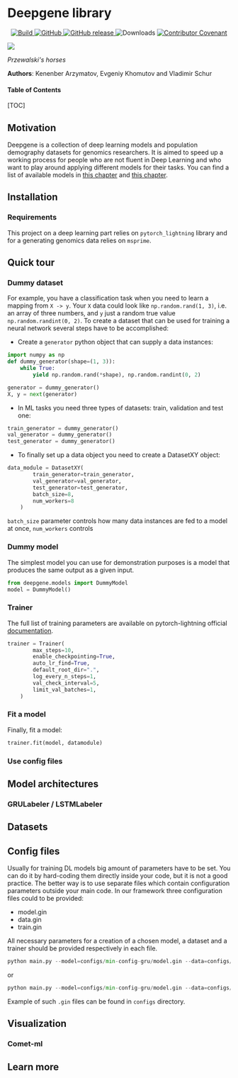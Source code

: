 # Deepgene library

<p align="center">
    <a href="https://circleci.com/gh/Genomics-HSE/deepgene">
        <img alt="Build" src="https://img.shields.io/circleci/build/github/Genomics-HSE/deepgene">
    </a>
    <a href="https://github.com/Genomics-HSE/deepgene/blob/main/LICENSE">
        <img alt="GitHub" src="https://img.shields.io/github/license/Genomics-HSE/deepgene.svg?color=blue">
    </a>
    <a href="https://github.com/Genomics-HSE/deepgene/releases">
        <img alt="GitHub release" src="https://img.shields.io/github/release/Genomics-HSE/deepgene.svg">
    </a>
    <a>
        <img alt="Downloads" src="https://static.pepy.tech/personalized-badge/deepgene?     period=total&units=international_system&left_color=black&right_color=orange&left_text=Downloads">
    </a>
    <a href="https://github.com/huggingface/transformers/blob/main/CODE_OF_CONDUCT.md">
        <img alt="Contributor Covenant" src="https://img.shields.io/badge/Contributor%20Covenant-v2.0%20adopted-ff69b4.svg">
    </a>
</p>
                                         
![](https://raw.githubusercontent.com/Genomics-HSE/deepgene/master/przhevalsky_horse.jpg)

_Przewalski's horses_
                                         
**Authors**: Kenenber Arzymatov, Evgeniy Khomutov and Vladimir Schur

<!---->
#### Table of Contents

[TOC]
## Motivation 

Deepgene is a collection of deep learning models and population demography datasets for genomics researchers. It is aimed to speed up a working process for 
people who are not fluent in Deep Learning and who want to play around applying different models for their tasks. You can
find a list of available models in [this chapter](https://github.com/Genomics-HSE/deepgene#model-architectures) and
[this chapter](https://github.com/Genomics-HSE/deepgene#datasets). 

## Installation
### Requirements
This project on a deep learning part relies on `pytorch_lightning` library and for a generating genomics data relies on 
`msprime`. 

## Quick tour
### Dummy dataset 

For example, you have a classification task when you need to learn a mapping from `X -> y`.
Your `X` data could look like `np.random.rand(1, 3)`, i.e. an array of three numbers, and
`y` just a random true value `np.random.randint(0, 2)`. To create a dataset that can be used
for training a neural network several steps have to be accomplished:

- Create a `generator` python object that can supply a data instances:
```python
import numpy as np
def dummy_generator(shape=(1, 3)):
    while True:
        yield np.random.rand(*shape), np.random.randint(0, 2)

generator = dummy_generator()
X, y = next(generator)
```

- In ML tasks you need three types of datasets: train, validation and test one:
```python
train_generator = dummy_generator()
val_generator = dummy_generator()
test_generator = dummy_generator()
```

- To finally set up a data object you need to create a DatasetXY object: 
```python
data_module = DatasetXY(
        train_generator=train_generator,
        val_generator=val_generator,
        test_generator=test_generator,
        batch_size=8,
        num_workers=8
    )
```

`batch_size` parameter controls how many data instances are fed to a model at once, `num_workers` controls 


### Dummy model 

The simplest model you can use for demonstration purposes is a model that produces the same output as a given input. 
```python 
from deepgene.models import DummyModel
model = DummyModel()
```

### Trainer

The full list of training parameters are available on pytorch-lightning official [documentation](https://pytorch-lightning.readthedocs.io/en/stable/common/trainer.html#trainer-class-api). 

```python
trainer = Trainer(
        max_steps=10,
        enable_checkpointing=True,
        auto_lr_find=True,
        default_root_dir=".",
        log_every_n_steps=1,
        val_check_interval=5,
        limit_val_batches=1,
    )
```

### Fit a model 

Finally, fit a model: 

```python
trainer.fit(model, datamodule)
```

### Use config files

## Model architectures

### GRULabeler / LSTMLabeler

## Datasets




## Config files 

Usually for training DL models big amount of parameters have to be set. You can do it by hard-coding them directly inside
your code, but it is not a good practice. The better way is to use separate files which contain 
configuration parameters outside your main code.  In our framework three configuration files could to be provided: 
<ul>
  <li> model.gin </li>
  <li> data.gin </li>
  <li> train.gin </li>
</ul>

All necessary parameters for a creation of a chosen model, a dataset and a trainer should be provided respectively in each file. 

```python
python main.py --model=configs/min-config-gru/model.gin --data=configs/min-config-gru/data.gin --train=configs/min-config-gru/train.gin fit
```
or 
```python
python main.py --model=configs/min-config-gru/model.gin --data=configs/min-config-gru/data.gin --train=configs/min-config-gru/train.gin test
```

Example of such `.gin` files can be found in `configs` directory.

## Visualization  

### Comet-ml 


## Learn more
